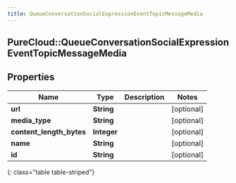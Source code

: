 ```yaml
---
title: QueueConversationSocialExpressionEventTopicMessageMedia
---
```

## PureCloud::QueueConversationSocialExpressionEventTopicMessageMedia

## Properties

|Name | Type | Description | Notes|
|------------ | ------------- | ------------- | -------------|
| **url** | **String** |  | [optional] |
| **media_type** | **String** |  | [optional] |
| **content_length_bytes** | **Integer** |  | [optional] |
| **name** | **String** |  | [optional] |
| **id** | **String** |  | [optional] |
{: class="table table-striped"}


